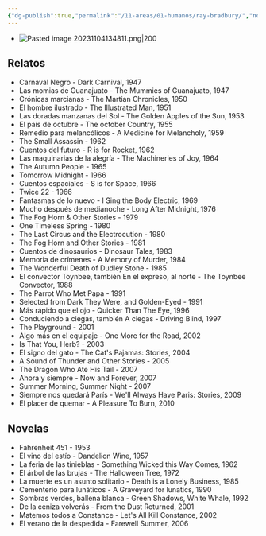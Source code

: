```yaml
---
{"dg-publish":true,"permalink":"/11-areas/01-humanos/ray-bradbury/","noteIcon":""}
---
```



- ![Pasted image 20231104134811.png|200](/img/user/10%20Entrada%20%F0%9F%9B%92/%F0%9F%92%BE%20Adjuntos/Pasted%20image%2020231104134811.png)
## Relatos
- Carnaval Negro - Dark Carnival, 1947
- Las momias de Guanajuato - The Mummies of Guanajuato, 1947
- Crónicas marcianas - The Martian Chronicles, 1950
- El hombre ilustrado - The Illustrated Man, 1951
- Las doradas manzanas del Sol - The Golden Apples of the Sun, 1953
- El país de octubre - The october Country, 1955
- Remedio para melancólicos - A Medicine for Melancholy, 1959
- The Small Assassin - 1962
- Cuentos del futuro - R is for Rocket, 1962
- Las maquinarias de la alegría - The Machineries of Joy, 1964
- The Autumn People - 1965
- Tomorrow Midnight - 1966
- Cuentos espaciales - S is for Space, 1966
- Twice 22 - 1966
- Fantasmas de lo nuevo - I Sing the Body Electric, 1969
- Mucho después de medianoche - Long After Midnight, 1976
- The Fog Horn & Other Stories - 1979
- One Timeless Spring - 1980
- The Last Circus and the Electrocution - 1980
- The Fog Horn and Other Stories - 1981
- Cuentos de dinosaurios - Dinosaur Tales, 1983
- Memoria de crímenes - A Memory of Murder, 1984
- The Wonderful Death of Dudley Stone - 1985
- El convector Toynbee, también En el expreso, al norte - The Toynbee Convector, 1988
- The Parrot Who Met Papa - 1991
- Selected from Dark They Were, and Golden-Eyed - 1991
- Más rápido que el ojo - Quicker Than The Eye, 1996
- Conduciendo a ciegas, también A ciegas - Driving Blind, 1997
- The Playground - 2001
- Algo más en el equipaje - One More for the Road, 2002
- Is That You, Herb? - 2003
- El signo del gato - The Cat's Pajamas: Stories, 2004
- A Sound of Thunder and Other Stories - 2005
- The Dragon Who Ate His Tail - 2007
- Ahora y siempre - Now and Forever, 2007
- Summer Morning, Summer Night - 2007
- Siempre nos quedará París - We'll Always Have Paris: Stories, 2009
- El placer de quemar - A Pleasure To Burn, 2010
## Novelas
- Fahrenheit 451 - 1953
- El vino del estío - Dandelion Wine, 1957
- La feria de las tinieblas - Something Wicked this Way Comes, 1962
- El árbol de las brujas - The Halloween Tree, 1972
- La muerte es un asunto solitario - Death is a Lonely Business, 1985
- Cementerio para lunáticos - A Graveyard for lunatics, 1990
- Sombras verdes, ballena blanca - Green Shadows, White Whale, 1992
- De la ceniza volverás - From the Dust Returned, 2001
- Matemos todos a Constance - Let's All Kill Constance, 2002
- El verano de la despedida - Farewell Summer, 2006